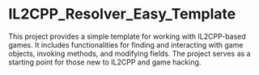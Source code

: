 # IL2CPP_Resolver_Easy_Template
This project provides a simple template for working with IL2CPP-based games. It includes functionalities for finding and interacting with game objects, invoking methods, and modifying fields. The project serves as a starting point for those new to IL2CPP and game hacking.
